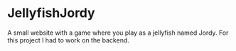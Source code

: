 # JellyfishJordy
A small website with a game where you play as a jellyfish named Jordy. For this project I had to work on the backend. 
